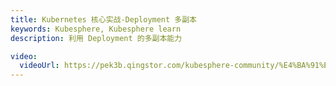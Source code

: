```yaml
---
title: Kubernetes 核心实战-Deployment 多副本
keywords: Kubesphere, Kubesphere learn
description: 利用 Deployment 的多副本能力

video:
  videoUrl: https://pek3b.qingstor.com/kubesphere-community/%E4%BA%91%E5%8E%9F%E7%94%9F%E5%AE%9E%E6%88%98/48%E3%80%81Kubernetes-%E6%A0%B8%E5%BF%83%E5%AE%9E%E6%88%98-Deployment%E7%9A%84%E5%A4%9A%E5%89%AF%E6%9C%AC%E8%83%BD%E5%8A%9B.mp4
---
```

